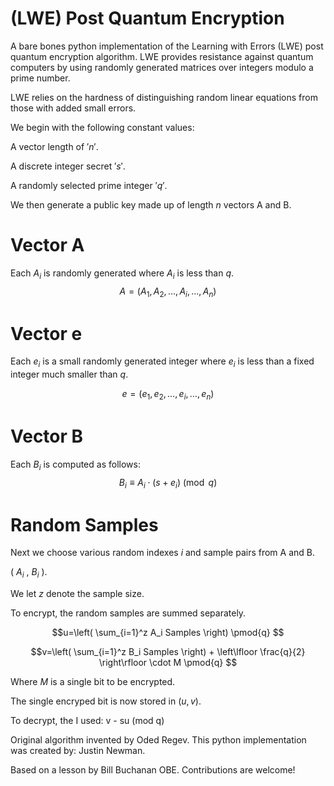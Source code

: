 # (LWE) Post Quantum Encryption
A bare bones python implementation of the Learning with Errors (LWE) post quantum encryption algorithm. 
LWE provides resistance against quantum computers by using randomly generated matrices over integers modulo a prime number.

LWE relies on the hardness of distinguishing random linear equations from those with added small errors. 


We begin with the following constant values:

A vector length of $'n'$.

A discrete integer secret $'s'$.

A randomly selected prime integer  $'q'$.

We then generate a public key made up of length $n$ vectors A and B.


# Vector A
Each $A_i$ is randomly generated where $A_i$ is less than $q$.
$$A = (A_1, A_2, \ldots, A_i, \ldots, A_n)$$

# Vector e
Each $e_i$ is a small randomly generated integer where $e_i$ is less than a fixed integer much smaller than $q$.

$$e = (e_1, e_2,  \ldots, e_i, \ldots, e_n)$$

# Vector B
Each $B_i$ is computed as follows:
$$B_i \equiv A_i \cdot (s + e_i) \pmod{q}$$

# Random Samples



Next we choose various random indexes $i$ and sample pairs from A and B.

( $A_i$ , $B_i$ ).

We let $z$ denote the sample size.

To encrypt, the random samples are summed separately. 

$$u=\left( \sum_{i=1}^z A_i Samples \right)  \pmod{q} $$

$$v=\left( \sum_{i=1}^z B_i Samples \right) + \left\lfloor \frac{q}{2} \right\rfloor \cdot M \pmod{q} $$


Where $M$ is a single bit to be encrypted.

The single encryped bit is now stored in $(u,v)$.

To decrypt, the I used: v - su (mod q)

Original algorithm invented by Oded Regev.
This python implementation was created by:
Justin Newman.

Based on a lesson by Bill Buchanan OBE.
Contributions are welcome!



